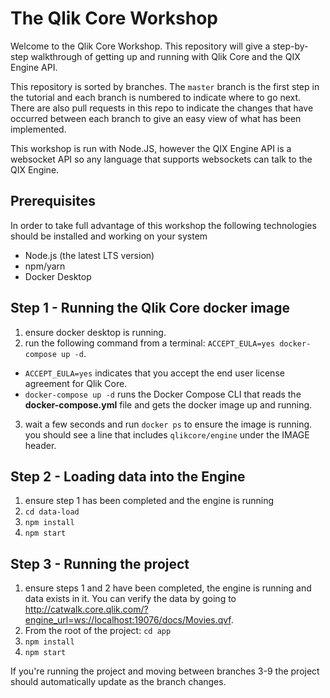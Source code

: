 # The Qlik Core Workshop

Welcome to the Qlik Core Workshop. This repository will give a step-by-step
walkthrough of getting up and running with Qlik Core and the QIX Engine API.

This repository is sorted by branches. The `master` branch is the first step in the tutorial
and each branch is numbered to indicate where to go next. There are also pull requests in
this repo to indicate the changes that have occurred between each branch to give an easy view
of what has been implemented.

This workshop is run with Node.JS, however the QIX Engine API is a websocket API so any language
that supports websockets can talk to the QIX Engine.

## Prerequisites

In order to take full advantage of this workshop the following technologies should be installed and working on your system

- Node.js (the latest LTS version)
- npm/yarn
- Docker Desktop

## Step 1 - Running the Qlik Core docker image

1. ensure docker desktop is running.
2. run the following command from a terminal: `ACCEPT_EULA=yes docker-compose up -d`.
  - `ACCEPT_EULA=yes` indicates that you accept the end user license agreement for Qlik Core.
  - `docker-compose up -d` runs the Docker Compose CLI that reads the **docker-compose.yml**
    file and gets the docker image up and running.
3. wait a few seconds and run `docker ps` to ensure the image is running. you should see a line
   that includes `qlikcore/engine` under the IMAGE header.

## Step 2 - Loading data into the Engine

1. ensure step 1 has been completed and the engine is running
2. `cd data-load`
3. `npm install`
4. `npm start`

## Step 3 - Running the project

1. ensure steps 1 and 2 have been completed, the engine is running and data exists in it. You can verify the data by
   going to http://catwalk.core.qlik.com/?engine_url=ws://localhost:19076/docs/Movies.qvf.
2. From the root of the project: `cd app`
3. `npm install`
4. `npm start`

If you're running the project and moving between branches 3-9 the project should automatically update as the branch changes.